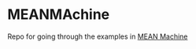 # MEANMAchine
Repo for going through the examples in <a href="https://leanpub.com/mean-machine" target="blank">MEAN Machine</a>
